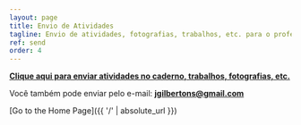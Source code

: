 ```yaml
---
layout: page
title: Envio de Atividades
tagline: Envio de atividades, fotografias, trabalhos, etc. para o professor.
ref: send
order: 4
---
```


**[Clique aqui para enviar atividades no caderno, trabalhos, fotografias, etc.](https://docs.google.com/forms/d/e/1FAIpQLScAslpCiJp3o1HdKS7dpVUWTulo-Z8WMuM3OnJKX-_Kuv4liQ/viewform?usp=sf_link)**

Você também pode enviar pelo e-mail: **[jgilbertons@gmail.com](mailto:jgilbertons@gmail.com)**

[Go to the Home Page]({{ '/' | absolute_url }})
